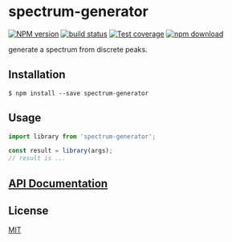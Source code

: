 # spectrum-generator

  [![NPM version][npm-image]][npm-url]
  [![build status][travis-image]][travis-url]
  [![Test coverage][codecov-image]][codecov-url]
  [![npm download][download-image]][download-url]

generate a spectrum from discrete peaks.

## Installation

`$ npm install --save spectrum-generator`

## Usage

```js
import library from 'spectrum-generator';

const result = library(args);
// result is ...
```

## [API Documentation](https://cheminfo.github.io/spectrum-generator/)

## License

  [MIT](./LICENSE)

[npm-image]: https://img.shields.io/npm/v/spectrum-generator.svg?style=flat-square
[npm-url]: https://www.npmjs.com/package/spectrum-generator
[travis-image]: https://img.shields.io/travis/cheminfo/spectrum-generator/master.svg?style=flat-square
[travis-url]: https://travis-ci.org/cheminfo/spectrum-generator
[codecov-image]: https://img.shields.io/codecov/c/github/cheminfo/spectrum-generator.svg?style=flat-square
[codecov-url]: https://codecov.io/gh/cheminfo/spectrum-generator
[download-image]: https://img.shields.io/npm/dm/spectrum-generator.svg?style=flat-square
[download-url]: https://www.npmjs.com/package/spectrum-generator
